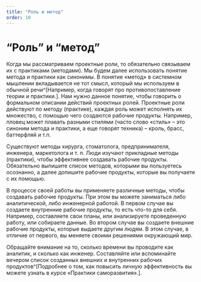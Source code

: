 ```yaml
---
title: "Роль и метод"
order: 10
---
```


# “Роль” и “метод”

Когда мы рассматриваем проектные роли, то обязательно связываем их с практиками (методами). Мы будем далее использовать понятие метода и практики как синонимы. В понятие «метод» в системном мышлении вкладывается не тот смысл, который мы используем в обычной речи^[Например, когда говорят про противопоставление теории и практики.]. Нам нужно данное понятие, чтобы говорить о формальном описании действий проектных ролей. Проектные роли действуют по методу (практике), каждая роль может исполнять их множество, с помощью чего создаются рабочие продукты. Например, пловец может плавать разными стилями (часто слово «стиль» – это синоним метода и практики, а еще говорят техника) – кроль, брасс, баттерфляй и т.п.

Существуют методы хирурга, стоматолога, предпринимателя, инженера, маркетолога и т. п. Люди изучают прикладные методы (практики), чтобы эффективнее создавать рабочие продукты. Обязательно выпишите список методов, которыми вы пользуетесь осознанно, а далее допишите рабочие продукты, которые вы получаете с их помощью.

В процессе своей работы вы применяете различные методы, чтобы создавать рабочие продукты. При этом вы можете заниматься либо аналитической, либо инженерной работой. В первом случае вы создаете внутренние рабочие продукты, то есть что-то для себя. Например, составляете свои планы, или анализируете проведенную работу, или собираете данные. Во втором случае вы создаете внешние рабочие продукты, которые выдаете другим людям. В этом случае, в отличие от первого, вы меняете своими решениями окружающий мир.

Обращайте внимание на то, сколько времени вы проводите как аналитик, и сколько как инженер. Составляйте или вспоминайте вечером список созданных внешних и внутренних рабочих продуктов^[Подробнее о том, как повысить личную эффективность вы можете узнать в курсе «Практики саморазвития».].
